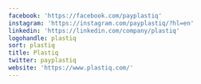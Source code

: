 ```yaml
---
facebook: 'https://facebook.com/payplastiq'
instagram: 'https://instagram.com/payplastiq/?hl=en'
linkedin: 'https://linkedin.com/company/plastiq'
logohandle: plastiq
sort: plastiq
title: Plastiq
twitter: payplastiq
website: 'https://www.plastiq.com/'
---
```


